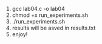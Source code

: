 1. gcc lab04.c -o lab04
2. chmod +x run_experiments.sh
3. ./run_experiments.sh
4. results will be asved in results.txt
5. enjoy!